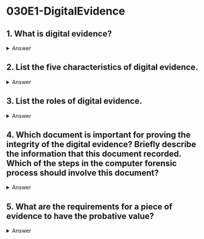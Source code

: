# 030E1-DigitalEvidence

## 1. What is digital evidence?
<details>
<summary>Answer</summary>
<p>
Digital evidence includes all digital data, which can be used to establish that a crime has been committed or can provide a link between a crime and its victim or a crime and its perpetrator.
</p>
</details>  

## 2. List the five characteristics of digital evidence.
<details>
<summary>Answer</summary>
<p>

* Highly fragile
* Intangible, latent
* Hard to prove its originality and integrity
* Diversity
* Not easy to obtain the evidence
</p>
</details>  

## 3. List the roles of digital evidence.
<details>
<summary>Answer</summary>
<p>

* Target of a crime
* Instrument of a crime
* Repository of evidence that documents the crime itself
</p>
</details>  

## 4. Which document is important for proving the integrity of the digital evidence? Briefly describe the information that this document recorded. Which of the steps in the computer forensic process should involve this document?
<details>
<summary>Answer</summary>
<p>
The chain of custody form is important for proving the integrity of the digital evidence. The document is to record the “Chain of Custody” of the evidence. Chain of Custody is the documentation of all steps that evidence has taken from the time it is located at a crime scene to the time it is introduced in a courtroom. The information related to the transfer of evidence, including the date, time, person who released / received the evidence, location, and the reason of the transfer should be recorded.
All steps include collection, transportation, retrieval, examination and analysis, protection and storage procedures have to be documented, hence involved the chain of custody form.
</p>
</details>  

## 5. What are the requirements for a piece of evidence to have the probative value?
<details>
<summary>Answer</summary>
<p>

Any evidence with probative value must be:
* Admissible
* Authentic
* Complete
* Reliable
* Believable
</p>
</details>  